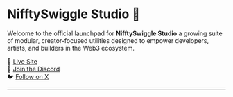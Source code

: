 # NifftySwiggle Studio 🚀

Welcome to the official launchpad for **NifftySwiggle Studio**
a growing suite of modular, creator-focused utilities designed to empower developers, artists, and builders in the Web3 ecosystem.

🔗 [Live Site](https://www.nifftyswiggle.pw)  
💬 [Join the Discord](https://discord.gg/CaSgfqdYCW)  
🐦 [Follow on X](https://x.com/pet_rescueNFT)

---
